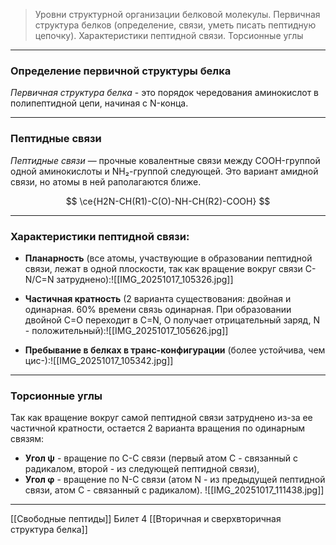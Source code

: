 
> Уровни структурной организации белковой молекулы. Первичная структура белков (определение, связи, уметь писать пептидную цепочку). Характеристики пептидной связи. Торсионные углы

---

### Определение первичной структуры белка

*Первичная структура белка* - это порядок чередования аминокислот в полипептидной цепи, начиная с N-конца.

---

### Пептидные связи

*Пептидные связи* — прочные ковалентные связи между COOH-группой одной аминокислоты и NH₂-группой следующей. Это вариант амидной связи, но атомы в ней раполагаются ближе.

$$
\ce{H2N-CH(R1)-C(O)-NH-CH(R2)-COOH}
$$

---

### Характеристики пептидной связи:

- **Планарность** (все атомы, участвующие в образовании пептидной связи, лежат в одной плоскости, так как вращение вокруг связи С-N/C=N затруднено):![[IMG_20251017_105326.jpg]]

- **Частичная кратность** (2 варианта существования: двойная и одинарная. 60% времени связь одинарная. При образовании двойной С=О переходит в С=N, О получает отрицательный заряд, N - положительный):![[IMG_20251017_105626.jpg]]

- **Пребывание в белках в транс-конфигурации** (более устойчива, чем цис-):![[IMG_20251017_105342.jpg]]

---

### Торсионные углы

Так как вращение вокруг самой пептидной связи затруднено из-за ее частичной кратности, остается 2 варианта вращения по одинарным связям:

- **Угол ψ** - вращение по С-С связи (первый атом С - связанный с радикалом, второй - из следующей пептидной связи),
- **Угол φ** - вращение по N-C связи (атом N - из предыдущей пептидной связи, атом С - связанный с радикалом).
![[IMG_20251017_111438.jpg]]

---
[[Свободные пептиды]]
Билет 4
[[Вторичная и сверхвторичная структура белка]]
